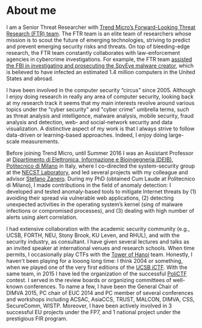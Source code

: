 # About me

I am a Senior Threat Researcher with [Trend Micro’s Forward-Looking Threat
Research (FTR)
team](http://www.trendmicro.com/vinfo/us/security/research-and-analysis/). The
FTR team is an elite team of researchers whose mission is to scout the future
of emerging technologies, striving to predict and prevent emerging security
risks and threats. On top of bleeding-edge research, the FTR team constantly
collaborates with law-enforcement agencies in cybercrime investigations. For
example, the FTR team [assisted the FBI in investigating and prosecuting the
SpyEye malware creator](http://blog.trendmicro.com/spyeye-arrest/), which is
believed to have infected an estimated 1.4 million computers in the United
States and abroad.

I have been involved in the computer security “circus” since 2005. Although
I enjoy doing research in really any area of computer security, looking back at
my research track it seems that my main interests revolve around various topics
under the “cyber security” and "cyber crime" umbrella terms, such as threat
analysis and intelligence, malware analysis, mobile security, fraud analysis
and detection, web- and social-network security and data visualization.
A distinctive aspect of my work is that I always strive to follow data-driven
or learning-based approaches. Indeed, I enjoy doing large-scale measurements.

Before joining Trend Micro, until Summer 2016 I was an Assistant Professor at
[Dipartimento di Elettronica, Informazione e Bioingegneria
(DEIB)](http://www.deib.polimi.it), [Politecnico di Milano](http://polimi.it)
in Italy, where I co-directed the system-security group at the [NECST
Laboratory](http://necst.it), and led several projects with my colleague and
advisor [Stefano Zanero](http://zanero.org). During my PhD (obtained Cum Laude
at Politecnico di Milano), I made contributions in the field of anomaly
detection: I developed and tested anomaly-based tools to mitigate Internet
threats by (1) avoiding their spread via vulnerable web applications, (2)
detecting unexpected activities in the operating system’s kernel (sing of
malware infections or compromised processes), and (3) dealing with high number
of alerts using alert correlation.

I had extensive collaboration with the academic security community (e.g., UCSB,
FORTH, NEU, Stony Brook, KU Leven, and RHUL), and with the security industry,
as consultant. I have given several lectures and talks as an invited speaker at
international venues and research schools. When time permits, I occasionally
play CTFs with the [Tower of Hanoi](http://toh.necst.it/) team. Honestly, I
haven't been playing for a looong long time: I think 2004 or something, when we
played one of the very first editions of the [UCSB
iCTF](https://ictf.cs.ucsb.edu/pages/archive.html). With the same team, in 2015
I have led the organization of the successful [PoliCTF](http://polictf.it/)
contest. I served in the review boards or organizing committees of well-known
conferences. To name a few, I have been the General Chair of DIMVA 2015, PC
chair of EUC 2014 and PC member of several conferences and workshops including
ACSAC, AsiaCCS, TRUST, MALCON, DIMVA, CSS, SecureComm, WISTP. Moreover, I have
been actively involved in 3 successful EU projects under the FP7, and 1
national project under the prestigious FIR program.
